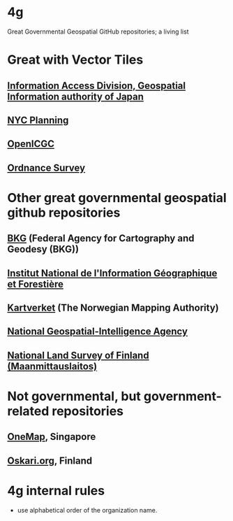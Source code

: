 # 4g
Great Governmental Geospatial GitHub repositories; a living list

# Great with Vector Tiles
## [Information Access Division, Geospatial Information authority of Japan](https://github.com/gsi-cyberjapan)
## [NYC Planning](https://github.com/NYCPlanning)
## [OpenICGC](https://github.com/OpenICGC)
## [Ordnance Survey](https://github.com/OrdnanceSurvey)

# Other great governmental geospatial github repositories
## [BKG](https://github.com/de-bkg) (Federal Agency for Cartography and Geodesy (BKG))
## [Institut National de l'Information Géographique et Forestière](https://github.com/IGNF)
## [Kartverket](https://github.com/kartverket) (The Norwegian Mapping Authority)
## [National Geospatial-Intelligence Agency](https://github.com/ngageoint)
## [National Land Survey of Finland (Maanmittauslaitos)](https://github.com/nlsfi)

# Not governmental, but government-related repositories
## [OneMap](https://github.com/sla-onemap), Singapore
## [Oskari.org](https://github.com/oskariorg/), Finland

# 4g internal rules
- use alphabetical order of the organization name.
